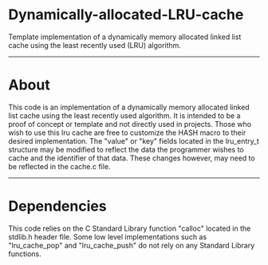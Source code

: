 # Dynamically-allocated-LRU-cache
Template implementation of a dynamically memory allocated linked list cache using the least recently used (LRU) algorithm.

--------------------------------------------------------------------------------------

# About

This code is an implementation of a dynamically memory allocated linked list cache using 
the least recently used algorithm. It is intended to be a proof of concept or template and not 
directly used in projects. Those who wish to use this lru cache are free to customize 
the HASH macro to their desired implementation. The "value" or "key" fields 
located in the lru_entry_t structure may be modified to reflect the data the 
programmer wishes to cache and the identifier of that data. These changes however, 
may need to be reflected in the cache.c file.

--------------------------------------------------------------------------------------

# Dependencies

This code relies on the C Standard Library function "calloc" located in 
the stdlib.h header file. Some low level implementations such as "lru_cache_pop" and
"lru_cache_push" do not rely on any Standard Library functions.
